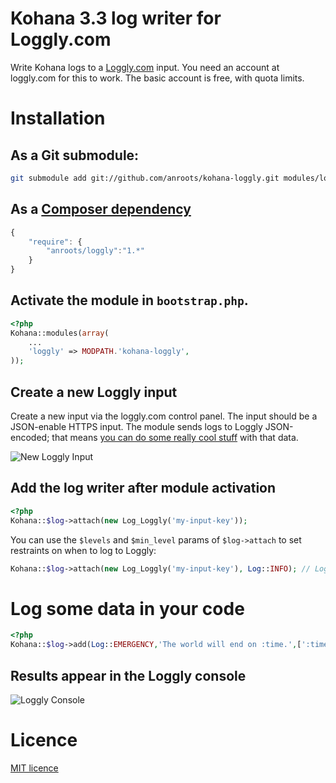 # Kohana 3.3 log writer for Loggly.com

Write Kohana logs to a [Loggly.com](http://loggly.com) input. You need an account at loggly.com for this to work. The basic account is free, with quota limits.

# Installation

## As a Git submodule:

```bash
git submodule add git://github.com/anroots/kohana-loggly.git modules/loggly
```
## As a [Composer dependency](http://getcomposer.org)

```javascript
{
	"require": {
		"anroots/loggly":"1.*"
	}
}
```

## Activate the module in `bootstrap.php`.

```php
<?php
Kohana::modules(array(
	...
	'loggly' => MODPATH.'kohana-loggly',
));
```

## Create a new Loggly input

Create a new input via the loggly.com control panel. The input should be a JSON-enable HTTPS input. The module sends logs to Loggly JSON-encoded; that means [you can do some really cool stuff](http://loggly.com/blog/2011/06/on-the-way-to-impressive/) with that data.

![New Loggly Input](https://raw.github.com/anroots/kohana-loggly/master/loggly-new-input.png)

## Add the log writer after module activation

```php
<?php
Kohana::$log->attach(new Log_Loggly('my-input-key'));
```

You can use the  `$levels` and `$min_level` params of `$log->attach` to set restraints on when to log to Loggly:

```php
Kohana::$log->attach(new Log_Loggly('my-input-key'), Log::INFO); // Log only messages starting from level INFO (no DEBUG)
```

# Log some data in your code

```php
<?php
Kohana::$log->add(Log::EMERGENCY,'The world will end on :time.',[':time'=>time()+60]);
```

## Results appear in the Loggly console

![Loggly Console](https://raw.github.com/anroots/kohana-loggly/master/loggly-shell.png)

# Licence

[MIT licence](https://github.com/anroots/kohana-loggly/blob/master/LICENCE.md)
